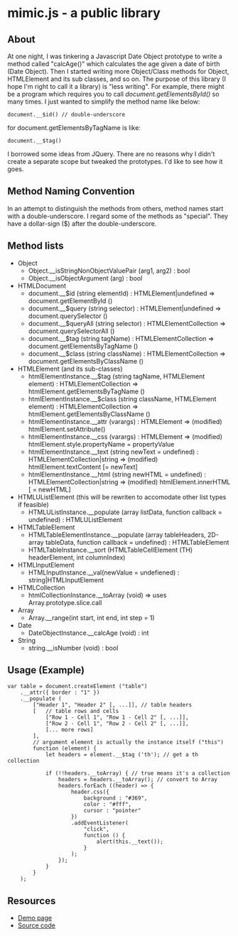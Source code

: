 # mimic.js - a public library

## About
At one night, I was tinkering a Javascript Date Object prototype to write a method called "calcAge()" which calculates the age given a date of birth (Date Object). Then I started writing more Object/Class methods for Object, HTMLElement and its sub classes, and so on. The purpose of this library (I hope I'm right to call it a library) is "less writing". For example, there might be a program which requires you to call *document.getElementsById()* so many times. I just wanted to simplify the method name like below:
```
document.__$id() // double-underscore
```
for document.getElementsByTagName is like:
```
document.__$tag()
```
I borrowed some ideas from JQuery. There are no reasons why I didn't create a separate scope but tweaked the prototypes. I'd like to see how it goes.


## Method Naming Convention
In an attempt to distinguish the methods from others, method names start with a double-underscore. I regard some of the methods as "special". They have a dollar-sign ($) after the double-underscore.

## Method lists
- Object
    - Object.__isStringNonObjectValuePair (arg1, arg2) : bool
    - Object.__isObjectArgument (arg) : bool
- HTMLDocument
    - document.__$id (string elementId) : HTMLElement|undefined => document.getElementById ()
    - document.__$query (string selector) : HTMLElement|undefined => document.querySelector ()
    - document.__$queryAll (string selector) : HTMLElementCollection => document.querySelectorAll ()
    - document.__$tag (string tagName) : HTMLElementCollection  => document.getElementsByTagName ()
    - document.__$class (string className) : HTMLElementCollection => document.getElementsByClassName ()
- HTMLElement (and its sub-classes)
    - htmlElementInstance.__$tag (string tagName, HTMLElement element) : HTMLElementCollection => htmlElement.getElementsByTagName ()
    - htmlElementInstance.__$class (string className, HTMLElement element) : HTMLElementCollection => htmlElement.getElementsByClassName ()
    - htmlElementInstance.__attr (varargs) : HTMLElement => (modified) htmlElement.setAttribute()
    - htmlElementInstance.__css (varargs) : HTMLElement => (modified) htmlElement.style.propertyName = propertyValue
    - htmlElementInstance.__text (string newText = undefined)  : HTMLElementCollection|string => (modified) htmlElement.textContent [= newText]
    - htmlElementInstance.__html (string newHTML = undefined) : HTMLElementCollection|string => (modified) htmlElement.innerHTML [ = newHTML]
- HTMLUListElement (this will be rewriten to accomodate other list types if feasible)
    - HTMLUListInstance.__populate (array listData, function callback = undefined) : HTMLUListElement
- HTMLTableElement
    - HTMLTableElementInstance.__populate (array tableHeaders, 2D-array tableData, function callback = undefined) : HTMLTableElement
    - HTMLTableInstance.__sort (HTMLTableCellElement (TH) headerElement, int columnIndex)
- HTMLInputElement
    - HTMLInputInstance.__val(newValue = undefiened) : string|HTMLInputElement 
- HTMLCollection
    - htmlCollectionInstance.__toArray (void) => uses Array.prototype.slice.call
- Array
    - Array.__range(int start, int end, int step = 1)
- Date
    - DateObjectInstance.__calcAge (void) : int
- String
    - string.__isNumber (void) : bool

## Usage (Example)
```
var table = document.createElement ("table")
    .__attr({ border : "1" })
    .__populate (
        ["Header 1", "Header 2" [, ...]], // table headers
        [   // table rows and cells
            ["Row 1 - Cell 1", "Row 1 - Cell 2" [, ...]],
            ["Row 2 - Cell 1", "Row 2 - Cell 2" [, ...]],
            [... more rows]
        ],
        // argument element is actually the instance itself ("this")
        function (element) {
            let headers = element.__$tag ('th'); // get a th collection

            if (!!headers.__toArray) { // true means it's a collection
                headers = headers.__toArray(); // convert to Array
                headers.forEach ((header) => {
                    header.css({
                        background : "#369",
                        color : "#fff",
                        cursor : "pointer"
                    })
                    .addEventListener(
                        "click",
                        function () {
                            alert(this.__text());
                        }
                    );
                });
            }
        }
    );
```

## Resources
- [Demo page](https://kotarow.github.io/MimicJS/mimicdemo.html)
- [Source code](https://kotarow.github.io/MimicJS/mimic.js)
